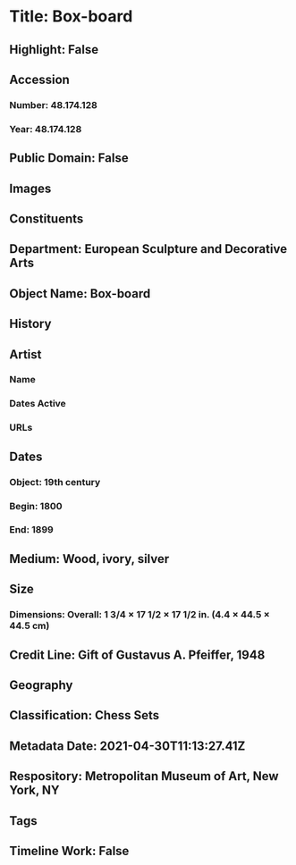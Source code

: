 # Title: Box-board
## Highlight: False
## Accession
### Number: 48.174.128
### Year: 48.174.128
## Public Domain: False
## Images
## Constituents
## Department: European Sculpture and Decorative Arts
## Object Name: Box-board
## History
## Artist
### Name
### Dates Active
### URLs
## Dates
### Object: 19th century
### Begin: 1800
### End: 1899
## Medium: Wood, ivory, silver
## Size
### Dimensions: Overall: 1 3/4 × 17 1/2 × 17 1/2 in. (4.4 × 44.5 × 44.5 cm)
## Credit Line: Gift of Gustavus A. Pfeiffer, 1948
## Geography
## Classification: Chess Sets
## Metadata Date: 2021-04-30T11:13:27.41Z
## Respository: Metropolitan Museum of Art, New York, NY
## Tags
## Timeline Work: False